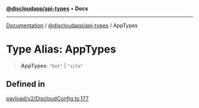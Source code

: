 [**@discloudapp/api-types**](../README.md) • **Docs**

***

[Documentation](../../../packages.md) / [@discloudapp/api-types](../README.md) / AppTypes

# Type Alias: AppTypes

> **AppTypes**: `"bot"` \| `"site"`

## Defined in

[payload/v2/DiscloudConfig.ts:177](https://github.com/discloud/discloud.app/blob/e957c12968777c01a56e127121040f7eaaf9b803/packages/api-types/payload/v2/DiscloudConfig.ts#L177)
